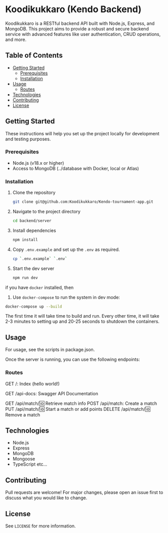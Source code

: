 # Koodikukkaro (Kendo Backend)

Koodikukkaro is a RESTful backend API built with Node.js, Express, and MongoDB. This project aims to provide a robust and secure backend service with advanced features like user authentication, CRUD operations, and more.

## Table of Contents

- [Getting Started](#getting-started)
  - [Prerequisites](#prerequisites)
  - [Installation](#installation)
- [Usage](#usage)
  - [Routes](#routes)
- [Technologies](#technologies)
- [Contributing](#contributing)
- [License](#license)

## Getting Started

These instructions will help you set up the project locally for development and testing purposes.

### Prerequisites

- Node.js (v18.x or higher)
- Access to MongoDB (../database with Docker, local or Atlas)

### Installation

1. Clone the repository

   ```bash
   git clone git@github.com:Koodikukkaro/Kendo-tournament-app.git
   ```

2. Navigate to the project directory

    ```bash
    cd backend/server
    ```

3. Install dependencies

    ```bash
    npm install
    ```

4. Copy `.env.example` and set up the `.env` as required.

    ```bash
    cp `.env.example` `.env`
    ```

5. Start the dev server

    ```bash
    npm run dev
    ```

if you have `docker` installed, then

1. Use `docker-compose` to run the system in dev mode:

  ```bash
  docker-compose up --build
  ```

The first time it will take time to build and run. Every other time, it will take 2-3 minutes to setting up and 20-25 seconds to shutdown the containers.

## Usage

For usage, see the scripts in package.json.

Once the server is running, you can use the following endpoints:

### Routes

GET /: Index (hello world!)

GET /api-docs: Swagger API Documentation

GET /api/match/:id: Retrieve match info
POST /api/match: Create a match
PUT /api/match/:id: Start a match or add points
DELETE /api/match/:id: Remove a match

## Technologies

- Node.js
- Express
- MongoDB
- Mongoose
- TypeScript
etc...

## Contributing

Pull requests are welcome! For major changes, please open an issue first to discuss what you would like to change.

## License

See `LICENSE` for more information.
